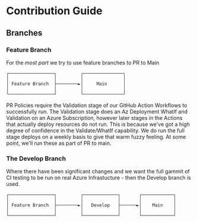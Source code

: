 # Contribution Guide

## Branches

### Feature Branch

For the *most part* we try to use feature branches to PR to Main

```
┌─────────────────┐         ┌───────────────┐
│                 │         │               │
│ Feature Branch  ├────────►│     Main      │
│                 │         │               │
└─────────────────┘         └───────────────┘

```

PR Policies require the Validation stage of our GitHub Action Workflows to successfully run. The Validation stage does an Az Deployment WhatIf and Validation on an Azure Subscription, however later stages in the Actions that actually deploy resources do not run. This is because we've got a high degree of confidence in the Validate/WhatIf capability. We do run the full stage deploys on a weekly basis to give that warm fuzzy feeling. At some point, we'll run these as part of PR to main.

### The Develop Branch

Where there have been significant changes and we want the full gammit of CI testing to be run on real Azure Infrastucture - then the Develop branch is used.

```
┌─────────────────┐         ┌─────────────┐       ┌────────────┐
│                 │         │             │       │            │
│ Feature Branch  ├────────►│   Develop   ├──────►│    Main    │
│                 │         │             │       │            │
└─────────────────┘         └─────────────┘       └────────────┘

```
